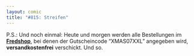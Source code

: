 ```yaml
---
layout: comic
title: "#815: Streifen"
---
```


P.S.: Und noch einmal: Heute und morgen werden alle Bestellungen im <a href="http://www.spreadshirt.net/shop.php?sid=125913"><strong>Fredshop</strong></a>, bei denen der Gutscheincode “XMAS07XXL” angegeben wird, <strong>versandkostenfrei</strong> verschickt.
Und so.
